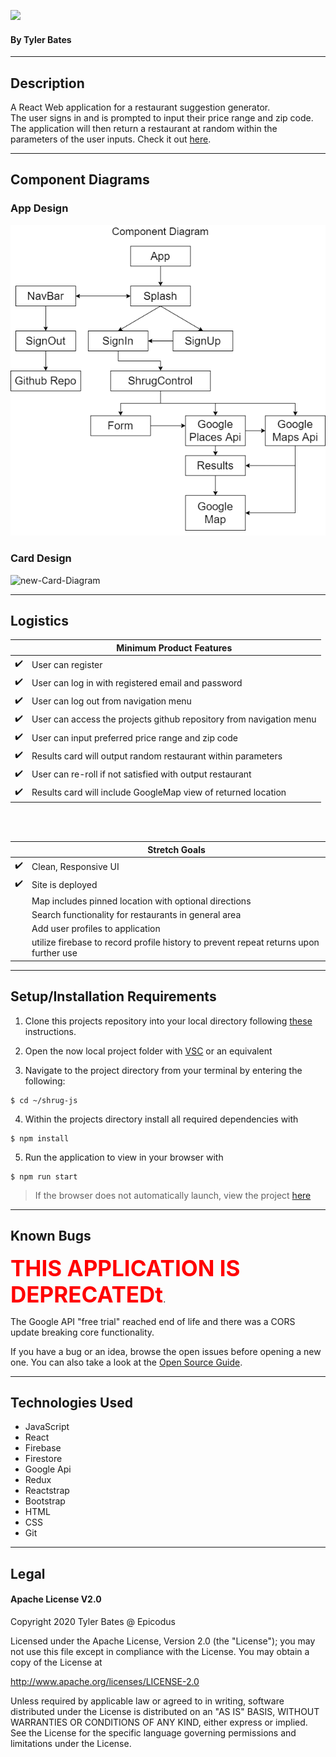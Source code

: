 ![](https://iili.io/dAwz3x.png)
<br />

#### By Tyler Bates

<hr/>

## Description

A React Web application for a restaurant suggestion generator. <br>
The user signs in and is prompted to input their price range and zip code. The application will then return a restaurant at random within the parameters of the user inputs. Check it out [here](https://shrug-76e04.firebaseapp.com/).

<hr />

## Component Diagrams

### App Design

<img src='src\Assets\component-diagram.drawio.png'>

### Card Design

<img src="https://i.ibb.co/52DT3mp/new-Card-Diagram.jpg" alt="new-Card-Diagram">

<hr/>

## Logistics

|                    | Minimum Product Features                                            |
| ------------------ | ------------------------------------------------------------------- |
| :heavy_check_mark: | User can register                                                   |
| :heavy_check_mark: | User can log in with registered email and password                  |
| :heavy_check_mark: | User can log out from navigation menu                               |
| :heavy_check_mark: | User can access the projects github repository from navigation menu |
| :heavy_check_mark: | User can input preferred price range and zip code                   |
| :heavy_check_mark: | Results card will output random restaurant within parameters        |
| :heavy_check_mark: | User can re-roll if not satisfied with output restaurant            |
| :heavy_check_mark: | Results card will include GoogleMap view of returned location       |

<br/>
<br/>

|                    | Stretch Goals                                           |
| ------------------ | ------------------------------------------------------- |
| :heavy_check_mark: | Clean, Responsive UI                                    |
| :heavy_check_mark: | Site is deployed                                        |
|                    | Map includes pinned location with optional directions   |
|                    | Search functionality for restaurants in general area    |
|                    | Add user profiles to application |
|                    | utilize firebase to record profile history to prevent repeat returns upon further use |

<hr />

## Setup/Installation Requirements

1. Clone this projects repository into your local directory following [these](https://www.linode.com/docs/development/version-control/how-to-install-git-and-clone-a-github-repository/) instructions.

2. Open the now local project folder with [VSC](https://code.visualstudio.com/Download) or an equivalent

3. Navigate to the project directory from your terminal by entering the following:

```
$ cd ~/shrug-js
```

4. Within the projects directory install all required dependencies with

```
$ npm install
```

5. Run the application to view in your browser with

```
$ npm run start
```

> If the browser does not automatically launch, view the project [here](https://localhost:3000)

<hr/>

## Known Bugs

<span style="color:red; font-weight:bold; font-size: 35px;">THIS APPLICATION IS DEPRECATEDt</span>.

The Google API "free trial" reached end of life and there was a CORS update breaking core functionality.

If you have a bug or an idea, browse the open issues before opening a new one. You can also take a look at the [Open Source Guide](https://opensource.guide/).

<hr/>

## Technologies Used

- JavaScript
- React
- Firebase
- Firestore
- Google Api
- Redux
- Reactstrap
- Bootstrap
- HTML
- CSS
- Git

<hr/>

## Legal

#### Apache License V2.0

Copyright 2020 Tyler Bates @ Epicodus

Licensed under the Apache License, Version 2.0 (the "License");
you may not use this file except in compliance with the License.
You may obtain a copy of the License at

http://www.apache.org/licenses/LICENSE-2.0

Unless required by applicable law or agreed to in writing, software
distributed under the License is distributed on an "AS IS" BASIS,
WITHOUT WARRANTIES OR CONDITIONS OF ANY KIND, either express or implied.
See the License for the specific language governing permissions and
limitations under the License.
